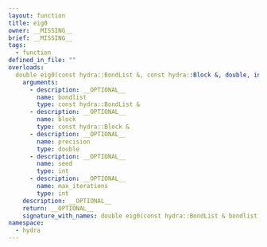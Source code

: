 ```yaml
---
layout: function
title: eig0
owner: __MISSING__
brief: __MISSING__
tags:
  - function
defined_in_file: ""
overloads:
  double eig0(const hydra::BondList &, const hydra::Block &, double, int, int):
    arguments:
      - description: __OPTIONAL__
        name: bondlist
        type: const hydra::BondList &
      - description: __OPTIONAL__
        name: block
        type: const hydra::Block &
      - description: __OPTIONAL__
        name: precision
        type: double
      - description: __OPTIONAL__
        name: seed
        type: int
      - description: __OPTIONAL__
        name: max_iterations
        type: int
    description: __OPTIONAL__
    return: __OPTIONAL__
    signature_with_names: double eig0(const hydra::BondList & bondlist, const hydra::Block & block, double precision, int seed, int max_iterations)
namespace:
  - hydra
---
```

